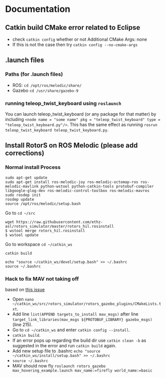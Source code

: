 # Documentation

## Catkin build CMake error related to Eclipse
- check ```catkin config``` whether or not Additional CMake Args: none
- If this is not the case then try ```catkin config --no-cmake-args```

## .launch files
### Paths (for .launch files)
- ROS: ```cd /opt/ros/melodic/share/```
- Gazebo ```cd /usr/share/gazebo-9```

### running teleop_twist_keyboard using ```roslaunch```
You can launch teleop_twist_keyboard (or any package for that matter) by including ```<node name = "some name" pkg = "teleop_twist_keyboard" type = "teleop_twist_keyboard.py"/>```. This has the same effect as running ```rosrun teleop_twist_keyboard teleop_twist_keyboard.py```.

## Install RotorS on ROS Melodic (please add corrections)

### Normal install Process
```
sudo apt-get update
sudo apt-get install ros-melodic-joy ros-melodic-octomap-ros ros-melodic-mavlink python-wstool python-catkin-tools protobuf-compiler libgoogle-glog-dev ros-melodic-control-toolbox ros-melodic-mavros
sudo rosdep init
rosdep update
source /opt/ros/melodic/setup.bash
```
Go to ```cd ~/src```
```
wget https://raw.githubusercontent.com/ethz-asl/rotors_simulator/master/rotors_hil.rosinstall
$ wstool merge rotors_hil.rosinstall
$ wstool update
```
Go to workspace ```cd ~/catkin_ws```   

```catkin build```

```
echo "source ~/catkin_ws/devel/setup.bash" >> ~/.bashrc
source ~/.bashrc
```
### Hack to fix MAV not taking off
based on [this issue](https://github.com/ethz-asl/rotors_simulator/issues/626)

- Open ```nano ~/catkin_ws/src/rotors_simulator/rotors_gazebo_plugins/CMakeLists.txt```.
- Add line ```list(APPEND targets_to_install mav_msgs)``` after line ```target_link_libraries(mav_msgs ${PROTOBUF_LIBRARY} gazebo_msgs)``` (line 215).
- Go to ```cd ~/catkin_ws``` and enter ```catkin config --install```.
- ```catkin build```.
- If an error pops up regarding the build dir use ```catkin clean -b``` as suggested in the error and run ```catkin build``` again.
- Add new setup file to .bashrc ```echo "source ~/catkin_ws/install/setup.bash" >> ~/.bashrc```
- ```source ~/.bashrc```
- MAV should now fly ```roslaunch rotors_gazebo mav_hovering_example.launch mav_name:=firefly world_name:=basic```
